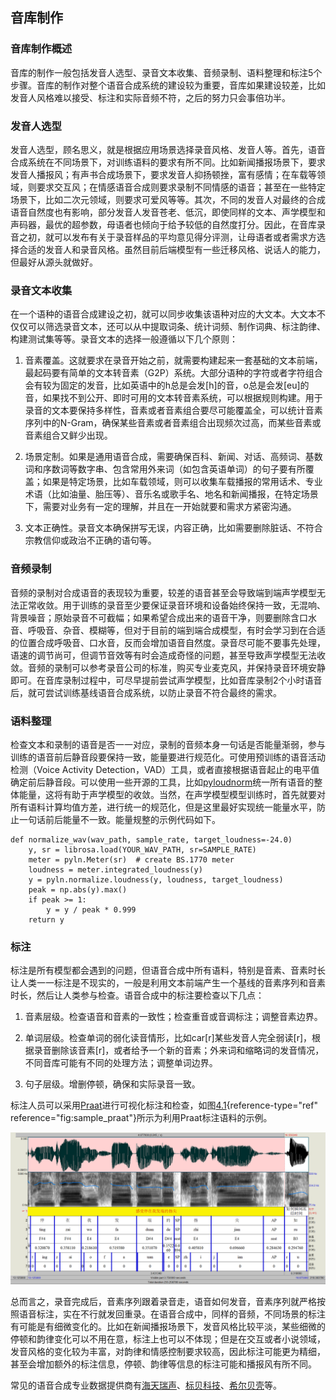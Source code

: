 ## 音库制作

### 音库制作概述

音库的制作一般包括发音人选型、录音文本收集、音频录制、语料整理和标注5个步骤。音库的制作对整个语音合成系统的建设较为重要，音库如果建设较差，比如发音人风格难以接受、标注和实际音频不符，之后的努力只会事倍功半。

### 发音人选型

发音人选型，顾名思义，就是根据应用场景选择录音风格、发音人等。首先，语音合成系统在不同场景下，对训练语料的要求有所不同。比如新闻播报场景下，要求发音人播报风；有声书合成场景下，要求发音人抑扬顿挫，富有感情；在车载等领域，则要求交互风；在情感语音合成则要求录制不同情感的语音；甚至在一些特定场景下，比如二次元领域，则要求可爱风等等。其次，不同的发音人对最终的合成语音自然度也有影响，部分发音人发音苍老、低沉，即使同样的文本、声学模型和声码器，最优的超参数，母语者也倾向于给予较低的自然度打分。因此，在音库录音之初，就可以发布有关于录音样品的平均意见得分评测，让母语者或者需求方选择合适的发音人和录音风格。虽然目前后端模型有一些迁移风格、说话人的能力，但最好从源头就做好。

### 录音文本收集

在一个语种的语音合成建设之初，就可以同步收集该语种对应的大文本。大文本不仅仅可以筛选录音文本，还可以从中提取词条、统计词频、制作词典、标注韵律、构建测试集等等。录音文本的选择一般遵循以下几个原则：

1.  音素覆盖。这就要求在录音开始之前，就需要构建起来一套基础的文本前端，最起码要有简单的文本转音素（G2P）系统。大部分语种的字符或者字符组合会有较为固定的发音，比如英语中的h总是会发\[h\]的音，o总是会发\[eu\]的音，如果找不到公开、即时可用的文本转音素系统，可以根据规则构建。用于录音的文本要保持多样性，音素或者音素组合要尽可能覆盖全，可以统计音素序列中的N-Gram，确保某些音素或者音素组合出现频次过高，而某些音素或音素组合又鲜少出现。

2.  场景定制。如果是通用语音合成，需要确保百科、新闻、对话、高频词、基数词和序数词等数字串、包含常用外来词（如包含英语单词）的句子要有所覆盖；如果是特定场景，比如车载领域，则可以收集车载播报的常用话术、专业术语（比如油量、胎压等）、音乐名或歌手名、地名和新闻播报，在特定场景下，需要对业务有一定的理解，并且在一开始就要和需求方紧密沟通。

3.  文本正确性。录音文本确保拼写无误，内容正确，比如需要删除脏话、不符合宗教信仰或政治不正确的语句等。

### 音频录制

音频的录制对合成语音的表现较为重要，较差的语音甚至会导致端到端声学模型无法正常收敛。用于训练的录音至少要保证录音环境和设备始终保持一致，无混响、背景噪音；原始录音不可截幅；如果希望合成出来的语音干净，则要删除含口水音、呼吸音、杂音、模糊等，但对于目前的端到端合成模型，有时会学习到在合适的位置合成呼吸音、口水音，反而会增加语音自然度。录音尽可能不要事先处理，语速的调节尚可，但调节音效等有时会造成奇怪的问题，甚至导致声学模型无法收敛。音频的录制可以参考录音公司的标准，购买专业麦克风，并保持录音环境安静即可。在音库录制过程中，可尽早提前尝试声学模型，比如音库录制2个小时语音后，就可尝试训练基线语音合成系统，以防止录音不符合最终的需求。

### 语料整理

检查文本和录制的语音是否一一对应，录制的音频本身一句话是否能量渐弱，参与训练的语音前后静音段要保持一致，能量要进行规范化。可使用预训练的语音活动检测（Voice
Activity
Detection，VAD）工具，或者直接根据语音起止的电平值确定前后静音段。可以使用一些开源的工具，比如[pyloudnorm](https://github.com/csteinmetz1/pyloudnorm)统一所有语音的整体能量，这将有助于声学模型的收敛。当然，在声学模型模型训练时，首先就要对所有语料计算均值方差，进行统一的规范化，但是这里最好实现统一能量水平，防止一句话前后能量不一致。能量规整的示例代码如下。

    def normalize_wav(wav_path, sample_rate, target_loudness=-24.0)
        y, sr = librosa.load(YOUR_WAV_PATH, sr=SAMPLE_RATE)
        meter = pyln.Meter(sr)  # create BS.1770 meter
        loudness = meter.integrated_loudness(y)
        y = pyln.normalize.loudness(y, loudness, target_loudness)
        peak = np.abs(y).max()
        if peak >= 1:
            y = y / peak * 0.999
        return y

### 标注

标注是所有模型都会遇到的问题，但语音合成中所有语料，特别是音素、音素时长让人类一一标注是不现实的，一般是利用文本前端产生一个基线的音素序列和音素时长，然后让人类参与检查。语音合成中的标注要检查以下几点：

1.  音素层级。检查语音和音素的一致性；检查重音或音调标注；调整音素边界。

2.  单词层级。检查单词的弱化读音情形，比如car\[r\]某些发音人完全弱读\[r\]，根据录音删除该音素\[r\]，或者给予一个新的音素；外来词和缩略词的发音情况，不同音库可能有不同的处理方法；调整单词边界。

3.  句子层级。增删停顿，确保和实际录音一致。

标注人员可以采用[Praat](https://www.fon.hum.uva.nl/praat/)进行可视化标注和检查，如图[4.1](#fig:sample_praat){reference-type="ref"
reference="fig:sample_praat"}所示为利用Praat标注语料的示例。

![利用Praat标注歌唱合成的语料 ](../asset/sample_praat.png)

总而言之，录音完成后，音素序列跟着录音走，语音如何发音，音素序列就严格按照语音标注，实在不行就发回重录。在语音合成中，同样的音频，不同场景的标注有可能是有细微变化的。比如在新闻播报场景下，发音风格比较平淡，某些细微的停顿和韵律变化可以不用在意，标注上也可以不体现；但是在交互或者小说领域，发音风格的变化较为丰富，对韵律和情感控制要求较高，因此标注可能更为精细，甚至会增加额外的标注信息，停顿、韵律等信息的标注可能和播报风有所不同。

常见的语音合成专业数据提供商有[海天瑞声](http://www.speechocean.com/welcome.html)、[标贝科技](https://www.data-baker.com/)、[希尔贝壳](http://www.aishelltech.com/)等。